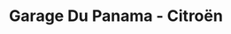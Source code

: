 ---
title: "Garage Du Panama - Citroën"
url: /saint-pierre-le-moutier/garage-du-panama-citroen/
shop: réparation de voitures
---